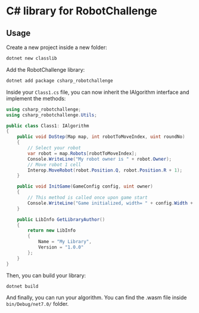 # C# library for RobotChallenge

## Usage

Create a new project inside a new folder:
```bash
dotnet new classlib
```

Add the RobotChallenge library:
```bash
dotnet add package csharp_robotchallenge
```

Inside your `Class1.cs` file, you can now inherit the IAlgorithm interface and implement the methods:
```csharp
using csharp_robotchallenge;
using csharp_robotchallenge.Utils;

public class Class1: IAlgorithm
{
    public void DoStep(Map map, int robotToMoveIndex, uint roundNo)
    {
        // Select your robot
        var robot = map.Robots[robotToMoveIndex];
        Console.WriteLine("My robot owner is " + robot.Owner);
        // Move robot 1 cell
        Interop.MoveRobot(robot.Position.Q, robot.Position.R + 1);
    }

    public void InitGame(GameConfig config, uint owner)
    {
        // This method is called once upon game start
        Console.WriteLine("Game initialized, width= " + config.Width + ", owner = " + owner);
    }

    public LibInfo GetLibraryAuthor()
    {
        return new LibInfo
        {
            Name = "My Library",
            Version = "1.0.0"
        };
    }
}
```

Then, you can build your library:
```bash
dotnet build
```

And finally, you can run your algorithm. You can find the .wasm file inside `bin/Debug/net7.0/` folder.